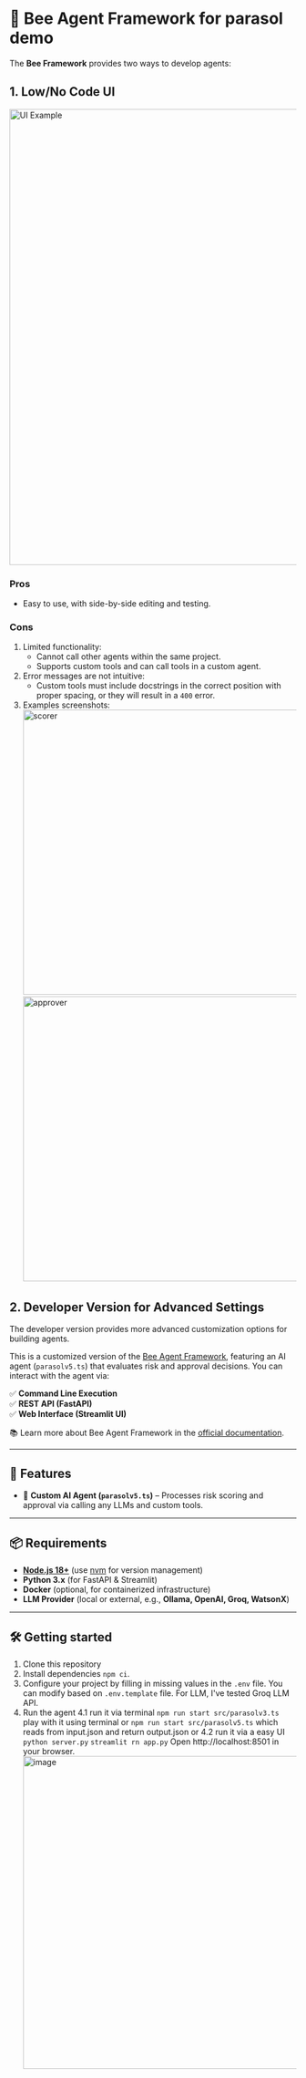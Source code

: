 # 🐝 Bee Agent Framework for parasol demo 

The **Bee Framework** provides two ways to develop agents:  

## 1. Low/No Code UI  
<img width="800" alt="UI Example" src="https://github.com/user-attachments/assets/a7c57c50-1df9-4c37-be3d-0d2cedfaabfe" />  

### Pros
- Easy to use, with side-by-side editing and testing.

### Cons
1. Limited functionality:
   - Cannot call other agents within the same project.
   - Supports custom tools and can call tools in a custom agent.
2. Error messages are not intuitive:
   - Custom tools must include docstrings in the correct position with proper spacing, or they will result in a `400` error.
3. Examples screenshots:  
   <img width="500" height="500" alt="scorer" src="https://github.com/user-attachments/assets/554a074e-4c50-46d3-895b-bbcedb77ea44" />
   <img width="500" height="500" alt="approver" src="https://github.com/user-attachments/assets/e0d5fe60-a17b-4fee-b960-6f03e679feb8" />  

## 2. Developer Version for Advanced Settings  
The developer version provides more advanced customization options for building agents.

This is a customized version of the [Bee Agent Framework](https://github.com/i-am-bee/bee-agent-framework), featuring an AI agent (`parasolv5.ts`) that evaluates risk and approval decisions. You can interact with the agent via:

✅ **Command Line Execution**  
✅ **REST API (FastAPI)**  
✅ **Web Interface (Streamlit UI)**  

📚 Learn more about Bee Agent Framework in the [official documentation](https://i-am-bee.github.io/bee-agent-framework/).

---

## 🚀 Features

- 🤖 **Custom AI Agent (`parasolv5.ts`)** – Processes risk scoring and approval via calling any LLMs and custom tools.

---

## 📦 Requirements

- **[Node.js 18+](https://nodejs.org/)** (use [nvm](https://github.com/nvm-sh/nvm) for version management)
- **Python 3.x** (for FastAPI & Streamlit)
- **Docker** (optional, for containerized infrastructure)
- **LLM Provider** (local or external, e.g., **Ollama, OpenAI, Groq, WatsonX**)

---

## 🛠️ Getting started

1. Clone this repository
2. Install dependencies `npm ci`.
3. Configure your project by filling in missing values in the `.env` file. You can modify based on `.env.template` file. For LLM, I've tested Groq LLM API. 
4. Run the agent 
    4.1 run it via terminal 
    `npm run start src/parasolv3.ts` play with it using terminal
    or
    `npm run start src/parasolv5.ts` which reads from input.json and return output.json
    or
    4.2 run it via a easy UI
    `python server.py` 
    `streamlit rn app.py`
    Open http://localhost:8501 in your browser.  
   <img width="549" alt="image" src="https://github.com/user-attachments/assets/86d04051-36f4-4f9a-9e70-da39340a72be" />


